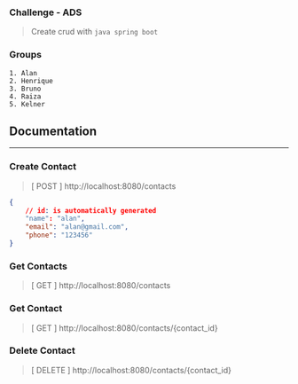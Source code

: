 ### Challenge - ADS
> Create crud with `java spring boot`

### Groups
```
1. Alan
2. Henrique
3. Bruno
4. Raiza
5. Kelner
```


## Documentation
___

### Create Contact
> [ POST ] http://localhost:8080/contacts
```json
{
	// id: is automatically generated
	"name": "alan",
	"email": "alan@gmail.com",
	"phone": "123456"
}
```

### Get Contacts
> [ GET ] http://localhost:8080/contacts

### Get Contact
> [ GET ] http://localhost:8080/contacts/{contact_id}

### Delete Contact
> [ DELETE ] http://localhost:8080/contacts/{contact_id}

